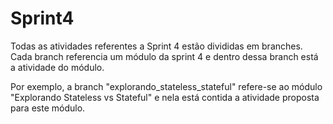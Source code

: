 # Sprint4
Todas as atividades referentes a Sprint 4 estão divididas em branches. Cada branch referencia um módulo da sprint 4 e dentro dessa branch está a atividade do módulo.

Por exemplo, a branch "explorando_stateless_stateful" refere-se ao módulo "Explorando Stateless vs Stateful" e nela está contida a atividade proposta para este módulo. 

